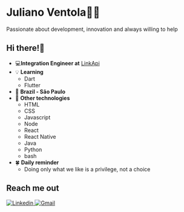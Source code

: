 # Juliano Ventola👨‍💻

Passionate about development, innovation and always willing to help

## Hi there!👋
- 💻**Integration Engineer at**  [LinkApi](https://www.linkapi.solutions/)
- 💡 **Learning** 
	- Dart
	- Flutter
- 📍 **Brazil - São Paulo**
-  🧠 **Other technologies**
	-  HTML
	-  CSS
	- Javascript
	- Node
	- React
	- React Native
	- Java
	- Python
	- bash
- 🍀 **Daily reminder** 
	- Doing only what we like is a privilege, not a choice
## Reach me out 
[![Linkedin](https://img.shields.io/badge/Linkedin-blue?labelColor=blue&style=for-the-badge&logo=linkedin&logoColor=white)](https://www.linkedin.com/in/juliano-ventola/)[
![Gmail](https://img.shields.io/badge/Gmail-red?labelColor=white&style=for-the-badge&logo=gmail)](mailto:ventolajuliano@gmail.com)
